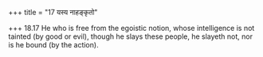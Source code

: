 +++
title = "17 यस्य नाहङ्कृतो"

+++
18.17 He who is free from the egoistic notion, whose intelligence is not
tainted (by good or evil), though he slays these people, he slayeth not,
nor is he bound (by the action).
